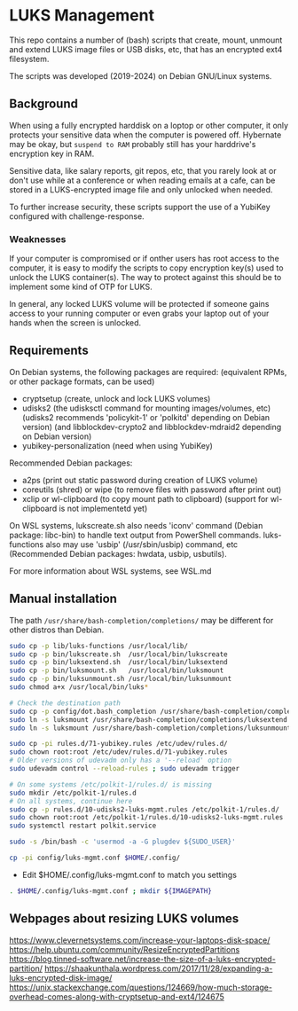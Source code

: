 # LUKS Management

This repo contains a number of (bash) scripts that create, mount, unmount
and extend LUKS image files or USB disks, etc, that has an encrypted
ext4 filesystem.

The scripts was developed (2019-2024) on Debian GNU/Linux systems.

## Background

When using a fully encrypted harddisk on a loptop or other computer,
it only protects your sensitive data when the computer is powered off.
Hybernate may be okay, but `suspend to RAM` probably still has your
harddrive's encryption key in RAM.

Sensitive data, like salary reports, git repos, etc, that you rarely look
at or don't use while at a conference or when reading emails at a cafe, can
be stored in a LUKS-encrypted image file and only unlocked when needed.

To further increase security, these scripts support the use of a YubiKey
configured with challenge-response.

### Weaknesses

If your computer is compromised or if onther users has root access to the
computer, it is easy to modify the scripts to copy encryption key(s) used
to unlock the LUKS container(s). The way to protect against this should be
to implement some kind of OTP for LUKS.

In general, any locked LUKS volume will be protected if someone gains
access to your running computer or even grabs your laptop out of your
hands when the screen is unlocked.

## Requirements

On Debian systems, the following packages are required:
(equivalent RPMs, or other package formats, can be used)
- cryptsetup (create, unlock and lock LUKS volumes)
- udisks2 (the udisksctl command for mounting images/volumes, etc)
  (udisks2 recommends 'policykit-1' or 'polkitd' depending on Debian version)
  (and libblockdev-crypto2 and libblockdev-mdraid2 depending on Debian version)
- yubikey-personalization (need when using YubiKey)

Recommended Debian packages:
- a2ps (print out static password during creation of LUKS volume)
- coreutils (shred) or wipe (to remove files with password after print out)
- xclip or wl-clipboard (to copy mount path to clipboard)
  (support for wl-clipboard is not implementetd yet)

On WSL systems, lukscreate.sh also needs 'iconv' command (Debian package: libc-bin)
to handle text output from PowerShell commands.
luks-functions also may use 'usbip' (/usr/sbin/usbip) command, etc
(Recommended Debian packages: hwdata, usbip, usbutils).

For more information about WSL systems, see WSL.md

## Manual installation
The path `/usr/share/bash-completion/completions/` may be different for
other distros than Debian.

```bash
sudo cp -p lib/luks-functions /usr/local/lib/
sudo cp -p bin/lukscreate.sh  /usr/local/bin/lukscreate
sudo cp -p bin/luksextend.sh  /usr/local/bin/luksextend
sudo cp -p bin/luksmount.sh   /usr/local/bin/luksmount
sudo cp -p bin/luksunmount.sh /usr/local/bin/luksunmount
sudo chmod a+x /usr/local/bin/luks*

# Check the destination path
sudo cp -p config/dot.bash_completion /usr/share/bash-completion/completions/luksmount
sudo ln -s luksmount /usr/share/bash-completion/completions/luksextend
sudo ln -s luksmount /usr/share/bash-completion/completions/luksunmount

sudo cp -pi rules.d/71-yubikey.rules /etc/udev/rules.d/
sudo chown root:root /etc/udev/rules.d/71-yubikey.rules
# Older versions of udevadm only has a '--reload' option
sudo udevadm control --reload-rules ; sudo udevadm trigger

# On some systems /etc/polkit-1/rules.d/ is missing
sudo mkdir /etc/polkit-1/rules.d
# On all systems, continue here
sudo cp -p rules.d/10-udisks2-luks-mgmt.rules /etc/polkit-1/rules.d/
sudo chown root:root /etc/polkit-1/rules.d/10-udisks2-luks-mgmt.rules
sudo systemctl restart polkit.service

sudo -s /bin/bash -c 'usermod -a -G plugdev ${SUDO_USER}'

cp -pi config/luks-mgmt.conf $HOME/.config/
```
- Edit $HOME/.config/luks-mgmt.conf to match you settings

```bash
. $HOME/.config/luks-mgmt.conf ; mkdir ${IMAGEPATH}
```

## Webpages about resizing LUKS volumes

https://www.clevernetsystems.com/increase-your-laptops-disk-space/
https://help.ubuntu.com/community/ResizeEncryptedPartitions
https://blog.tinned-software.net/increase-the-size-of-a-luks-encrypted-partition/
https://shaakunthala.wordpress.com/2017/11/28/expanding-a-luks-encrypted-disk-image/
https://unix.stackexchange.com/questions/124669/how-much-storage-overhead-comes-along-with-cryptsetup-and-ext4/124675
